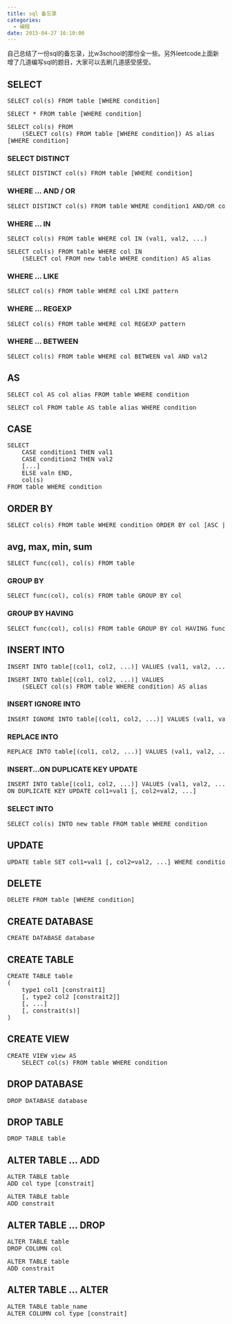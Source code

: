 ```yaml
---
title: sql 备忘录
categories:
  - 编程
date: 2015-04-27 16:10:00
---
```


自己总结了一份sql的备忘录，比w3school的那份全一些。另外leetcode上面新增了几道编写sql的题目，大家可以去刷几道感受感受。

<!-- more -->

## SELECT ##

<pre>
SELECT col(s) FROM table [WHERE condition]
</pre>

<pre>
SELECT * FROM table [WHERE condition]
</pre>

<pre>
SELECT col(s) FROM 
    (SELECT col(s) FROM table [WHERE condition]) AS alias
[WHERE condition]
</pre>

### SELECT DISTINCT ###

<pre>
SELECT DISTINCT col(s) FROM table [WHERE condition]
</pre>

### WHERE ... AND / OR ###

<pre>
SELECT DISTINCT col(s) FROM table WHERE condition1 AND/OR condition2 [...]
</pre>

### WHERE ... IN ###

<pre>
SELECT col(s) FROM table WHERE col IN (val1, val2, ...)
</pre>

<pre>
SELECT col(s) FROM table WHERE col IN 
    (SELECT col FROM new_table WHERE condition) AS alias
</pre>

### WHERE ... LIKE ###

<pre>
SELECT col(s) FROM table WHERE col LIKE pattern
</pre>

### WHERE ... REGEXP ###

<pre>
SELECT col(s) FROM table WHERE col REGEXP pattern
</pre>

### WHERE ... BETWEEN ###

<pre>
SELECT col(s) FROM table WHERE col BETWEEN val AND val2
</pre>

## AS ##

<pre>
SELECT col AS col_alias FROM table WHERE condition
</pre>

<pre>
SELECT col FROM table AS table_alias WHERE condition
</pre>

## CASE ##

<pre>
SELECT 
    CASE condition1 THEN val1
    CASE condition2 THEN val2
    [...]
    ELSE valn END,
    col(s)
FROM table WHERE condition
</pre>

## ORDER BY ##

<pre>
SELECT col(s) FROM table WHERE condition ORDER BY col [ASC | DESC]
</pre>

## avg, max, min, sum ##

<pre>
SELECT func(col), col(s) FROM table
</pre>

### GROUP BY ###

<pre>
SELECT func(col), col(s) FROM table GROUP BY col
</pre>

### GROUP BY HAVING ###

<pre>
SELECT func(col), col(s) FROM table GROUP BY col HAVING func(col) op val
</pre>

## INSERT INTO ##

<pre>
INSERT INTO table[(col1, col2, ...)] VALUES (val1, val2, ...) [, ...]
</pre>

<pre>
INSERT INTO table[(col1, col2, ...)] VALUES 
    (SELECT col(s) FROM table WHERE condition) AS alias
</pre>

### INSERT IGNORE INTO ###

<pre>
INSERT IGNORE INTO table[(col1, col2, ...)] VALUES (val1, val2, ...) [, ...]
</pre>

### REPLACE INTO ###

<pre>
REPLACE INTO table[(col1, col2, ...)] VALUES (val1, val2, ...) [, ...]
</pre>

### INSERT...ON DUPLICATE KEY UPDATE ###

<pre>
INSERT INTO table[(col1, col2, ...)] VALUES (val1, val2, ...) [, ...]
ON DUPLICATE KEY UPDATE col1=val1 [, col2=val2, ...]
</pre>

### SELECT INTO ###

<pre>
SELECT col(s) INTO new_table FROM table WHERE condition
</pre>

## UPDATE ##

<pre>
UPDATE table SET col1=val1 [, col2=val2, ...] WHERE condition
</pre>

## DELETE ##

<pre>
DELETE FROM table [WHERE condition]
</pre>

## CREATE DATABASE ##

<pre>
CREATE DATABASE database
</pre>

## CREATE TABLE ##

<pre>
CREATE TABLE table
(
    type1 col1 [constrait1]
    [, type2 col2 [constrait2]]
    [, ...]
    [, constrait(s)]
)
</pre>

## CREATE VIEW ##

<pre>
CREATE VIEW view AS
    SELECT col(s) FROM table WHERE condition
</pre>

## DROP DATABASE ##

<pre>
DROP DATABASE database
</pre>

## DROP TABLE ##

<pre>
DROP TABLE table
</pre>

## ALTER TABLE ... ADD ##

<pre>
ALTER TABLE table
ADD col type [constrait]
</pre>

<pre>
ALTER TABLE table
ADD constrait
</pre>

## ALTER TABLE ... DROP ##

<pre>
ALTER TABLE table 
DROP COLUMN col
</pre>

<pre>
ALTER TABLE table
ADD constrait
</pre>

## ALTER TABLE ... ALTER ##

<pre>
ALTER TABLE table_name
ALTER COLUMN col type [constrait]
</pre>